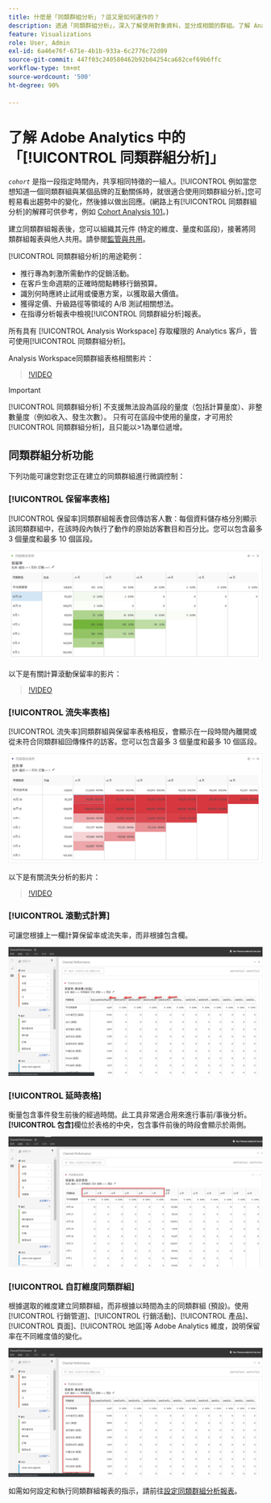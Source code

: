 ```yaml
---
title: 什麼是「同類群組分析」？這又是如何運作的？
description: 透過「同類群組分析」，深入了解使用對象資料，並分成相關的群組。了解 Analysis Workspace 中的「同類群組分析」。
feature: Visualizations
role: User, Admin
exl-id: 6a46e76f-671e-4b1b-933a-6c2776c72d09
source-git-commit: 447f03c240580462b92b04254ca682cef69b6ffc
workflow-type: tm+mt
source-wordcount: '500'
ht-degree: 90%

---
```


# 了解 Adobe Analytics 中的「[!UICONTROL 同類群組分析]」

*`cohort`* 是指一段指定時間內，共享相同特徵的一組人。[!UICONTROL 例如當您想知道一個同類群組與某個品牌的互動關係時，就很適合使用同類群組分析。]您可輕易看出趨勢中的變化，然後據以做出回應。(網路上有[!UICONTROL 同類群組分析]的解釋可供參考，例如 [Cohort Analysis 101](https://zh.wikipedia.org/wiki/Cohort_analysis)。)

建立同類群組報表後，您可以組織其元件 (特定的維度、量度和區段)，接著將同類群組報表與他人共用。請參閱[監管與共用](/help/analyze/analysis-workspace/curate-share/curate.md)。

[!UICONTROL 同類群組分析]的用途範例：

* 推行專為刺激所需動作的促銷活動。
* 在客戶生命週期的正確時間點轉移行銷預算。
* 識別何時應終止試用或優惠方案，以獲取最大價值。
* 獲得定價、升級路徑等領域的 A/B 測試相關想法。
* 在指導分析報表中檢視[!UICONTROL 同類群組分析]報表。

所有具有 [!UICONTROL Analysis Workspace] 存取權限的 Analytics 客戶，皆可使用[!UICONTROL 同類群組分析]。

Analysis Workspace同類群組表格相關影片：

>[!VIDEO](https://video.tv.adobe.com/v/334278/?quality=12)

>[!IMPORTANT]
>
>[!UICONTROL 同類群組分析] 不支援無法設為區段的量度（包括計算量度）、非整數量度（例如收入、發生次數）。 只有可在區段中使用的量度，才可用於 [!UICONTROL 同類群組分析]，且只能以>1為單位遞增。

## 同類群組分析功能

下列功能可讓您對您正在建立的同類群組進行微調控制：

### [!UICONTROL 保留率表格]

[!UICONTROL 保留率]同類群組報表會回傳訪客人數：每個資料儲存格分別顯示該同類群組中，在該時段內執行了動作的原始訪客數目和百分比。您可以包含最多 3 個量度和最多 10 個區段。

![](assets/retention-report.png)

以下是有關計算滾動保留率的影片：

>[!VIDEO](https://video.tv.adobe.com/v/25962/?quality=12)

### [!UICONTROL 流失率表格]

[!UICONTROL 流失率]同類群組與保留率表格相反，會顯示在一段時間內離開或從未符合同類群組回傳條件的訪客。您可以包含最多 3 個量度和最多 10 個區段。

![](assets/churn-report.png)

以下是有關流失分析的影片：

>[!VIDEO](https://video.tv.adobe.com/v/25966/?quality=12)

### [!UICONTROL 滾動式計算]

可讓您根據上一欄計算保留率或流失率，而非根據包含欄。

![](assets/cohort-rolling-calculation.png)

### [!UICONTROL 延時表格]

衡量包含事件發生前後的經過時間。此工具非常適合用來進行事前/事後分析。**[!UICONTROL 包含]**&#x200B;欄位於表格的中央，包含事件前後的時段會顯示於兩側。

![](assets/cohort-latency.png)

### [!UICONTROL 自訂維度同類群組]

根據選取的維度建立同類群組，而非根據以時間為主的同類群組 (預設)。使用[!UICONTROL 行銷管道]、[!UICONTROL 行銷活動]、[!UICONTROL 產品]、[!UICONTROL 頁面]、[!UICONTROL 地區]等 Adobe Analytics 維度，說明保留率在不同維度值的變化。

![](assets/cohort-customizable-cohort-row.png)

如需如何設定和執行同類群組報表的指示，請前往[設定同類群組分析報表](/help/analyze/analysis-workspace/visualizations/cohort-table/t-cohort.md)。
